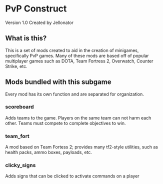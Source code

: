 PvP Construct
=============
Version 1.0
Created by Jellonator

What is this?
-------------
This is a set of mods created to aid in the creation of minigames,
specifically PvP games. Many of these mods are based off of popular multiplayer
games such as DOTA, Team Fortress 2, Overwatch, Counter Strike, etc.

Mods bundled with this subgame
------------------------------
Every mod has its own function and are separated for organization.

### scoreboard
Adds teams to the game. Players on the same team can not harm each other.
Teams must compete to complete objectives to win.

### team_fort
A mod based on Team Fortess 2; provides many tf2-style utilities, such as
health packs, ammo boxes, payloads, etc.

### clicky_signs
Adds signs that can be clicked to activate commands on a player
